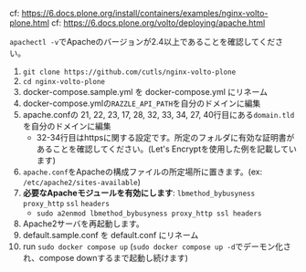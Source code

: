 cf: https://6.docs.plone.org/install/containers/examples/nginx-volto-plone.html
cf: https://6.docs.plone.org/volto/deploying/apache.html

`apachectl -v`でApacheのバージョンが2.4以上であることを確認してください。

1. `git clone https://github.com/cutls/nginx-volto-plone`
1. `cd nginx-volto-plone`
1. docker-compose.sample.yml を docker-compose.yml にリネーム
1. docker-compose.ymlの`RAZZLE_API_PATH`を自分のドメインに編集
1. apache.confの 21, 22, 23, 17, 28, 32, 33, 34, 27, 40行目にある`domain.tld`を自分のドメインに編集
   * 32-34行目はhttpsに関する設定です。所定のフォルダに有効な証明書があることを確認してください。(Let's Encryptを使用した例を記載しています)
1. `apache.conf`をApacheの構成ファイルの所定場所に置きます。(ex: `/etc/apache2/sites-available`)
1. **必要なApacheモジュールを有効にします**: `lbmethod_bybusyness` `proxy_http` `ssl` `headers`
   * `sudo a2enmod lbmethod_bybusyness proxy_http ssl headers`
1. Apache2サーバを再起動します。
1. default.sample.conf を default.conf にリネーム
1. run `sudo docker compose up` (`sudo docker compose up -d`でデーモン化され、compose downするまで起動し続けます)
